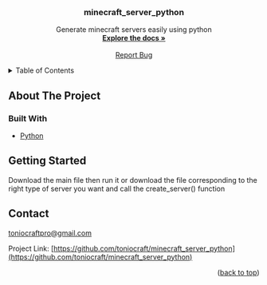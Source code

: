 <!-- Improved compatibility of back to top link: See: https://github.com/othneildrew/Best-README-Template/pull/73 -->
<a name="readme-top"></a>
<!--
*** Thanks for checking out the Best-README-Template. If you have a suggestion
*** that would make this better, please fork the repo and create a pull request
*** or simply open an issue with the tag "enhancement".
*** Don't forget to give the project a star!
*** Thanks again! Now go create something AMAZING! :D
-->



<!-- PROJECT SHIELDS -->
<!--
*** I'm using markdown "reference style" links for readability.
*** Reference links are enclosed in brackets [ ] instead of parentheses ( ).
*** See the bottom of this document for the declaration of the reference variables
*** for contributors-url, forks-url, etc. This is an optional, concise syntax you may use.
*** https://www.markdownguide.org/basic-syntax/#reference-style-links
-->



<!-- PROJECT LOGO -->
<br />
<div align="center">
  <!--
  <a href="https://github.com/toniocraft/minecraft_server_python">
    <img src="images/logo.png" alt="Logo" width="80" height="80">
  </a>
  -->

<h3 align="center">minecraft_server_python</h3>

  <p align="center">
    Generate minecraft servers easily using python
    <br />
    <a href="https://github.com/toniocraft/minecraft_server_python"><strong>Explore the docs »</strong></a>
    <br />
    <br />
    <a href="https://github.com/toniocraft/minecraft_server_python/issues">Report Bug</a>
  </p>
</div>



<!-- TABLE OF CONTENTS -->
<details>
  <summary>Table of Contents</summary>
  <ol>
    <li>
      <a href="#about-the-project">About The Project</a>
      <ul>
        <li><a href="#built-with">Built With</a></li>
      </ul>
    </li>
    <li>
      <a href="#getting-started">Getting Started</a>
    </li>
    <li><a href="#contact">Contact</a></li>
  </ol>
</details>



<!-- ABOUT THE PROJECT -->
## About The Project
<!--
[![Product Name Screen Shot][product-screenshot]](https://example.com)

Here's a blank template to get started: To avoid retyping too much info. Do a search and replace with your text editor for the following: `github_username`, `repo_name`, `twitter_handle`, `linkedin_username`, `email_client`, `email`, `project_title`, `project_description`
-->



### Built With

* [Python]



<!-- GETTING STARTED -->
## Getting Started

Download the main file then run it or download the file corresponding to the right type of server you want and call the create_server() function






<!-- CONTACT -->
## Contact

toniocraftpro@gmail.com

Project Link: [https://github.com/toniocraft/minecraft_server_python](https://github.com/toniocraft/minecraft_server_python)

<p align="right">(<a href="#readme-top">back to top</a>)</p>



<!-- MARKDOWN LINKS & IMAGES -->
<!-- https://www.markdownguide.org/basic-syntax/#reference-style-links -->
[product-screenshot]: images/screenshot.png
[Python]: https://www.python.org/

